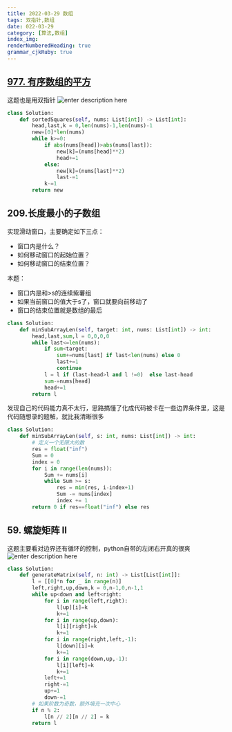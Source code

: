 ```yaml
---
title: 2022-03-29 数组
tags: 双指针,数组
date: 022-03-29
category: [算法,数组]
index_img: 
renderNumberedHeading: true
grammar_cjkRuby: true
---
```

## [977. 有序数组的平方](https://leetcode-cn.com/problems/squares-of-a-sorted-array/)
这题也是用双指针
![enter description here](https://gitee.com/Anonymity0/Picgo/raw/main/小书匠/1648537733391.png)
``` python
class Solution:
    def sortedSquares(self, nums: List[int]) -> List[int]:
        head,last,k = 0,len(nums)-1,len(nums)-1
        new=[0]*len(nums)
        while k>=0:
            if abs(nums[head])>abs(nums[last]):
                new[k]=(nums[head]**2)
                head+=1
            else:
                new[k]=(nums[last]**2)
                last-=1
            k-=1
        return new
```

## 209.长度最小的子数组
实现滑动窗口，主要确定如下三点：
- 窗口内是什么？
- 如何移动窗口的起始位置？
- 如何移动窗口的结束位置？

本题：
- 窗口内是和>s的连续紫薯组
- 如果当前窗口的值大于s了，窗口就要向前移动了
- 窗口的结束位置就是数组的最后

``` python
class Solution:
    def minSubArrayLen(self, target: int, nums: List[int]) -> int:
        head,last,sum,l = 0,0,0,0
        while last<=len(nums):
            if sum<target:
                sum+=nums[last] if last<len(nums) else 0
                last+=1
                continue
            l = l if (last-head>l and l !=0)  else last-head
            sum-=nums[head]
            head+=1
        return l 
```

发现自己的代码能力真不太行，思路搞懂了化成代码被卡在一些边界条件里，这是代码随想录的题解，就比我清晰很多

``` python
class Solution:
    def minSubArrayLen(self, s: int, nums: List[int]) -> int:
        # 定义一个无限大的数
        res = float("inf")
        Sum = 0
        index = 0
        for i in range(len(nums)):
            Sum += nums[i]
            while Sum >= s:
                res = min(res, i-index+1)
                Sum -= nums[index]
                index += 1
        return 0 if res==float("inf") else res
```

## 59. 螺旋矩阵 II
这题主要看对边界还有循环的控制，python自带的左闭右开真的很爽
![enter description here](https://gitee.com/Anonymity0/Picgo/raw/main/小书匠/1648542531198.png)

``` python
class Solution:
    def generateMatrix(self, n: int) -> List[List[int]]:
        l = [[0]*n for _ in range(n)]
        left,right,up,down,k = 0,n-1,0,n-1,1
        while up<down and left<right:
            for i in range(left,right):
                l[up][i]=k
                k+=1
            for i in range(up,down):
                l[i][right]=k
                k+=1
            for i in range(right,left,-1):
                l[down][i]=k
                k+=1
            for i in range(down,up,-1):
                l[i][left]=k
                k+=1
            left+=1
            right-=1
            up+=1
            down-=1
        # 如果阶数为奇数，额外填充一次中心
        if n % 2:
            l[n // 2][n // 2] = k
        return l
```